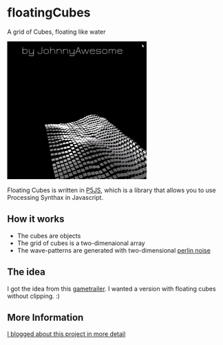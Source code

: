 # floatingCubes
A grid of Cubes, floating like water

![FloatingCubes](https://github.com/johnnyawesome/floatingCubes/blob/master/FloatingCubesLightMaterial/Images/FloatingCubes.gif)

Floating Cubes is written in [P5JS](https://p5js.org/), which is a library that allows you to use Processing Synthax in Javascript.

## How it works

- The cubes are objects
- The grid of cubes is a two-dimenaional array
- The wave-patterns are generated with two-dimensional [perlin noise](https://p5js.org/reference/#/p5/noise) 

## The idea

I got the idea from this [gametrailer](https://www.youtube.com/watch?v=dTNC3MUtzlo). I wanted a version with floating cubes without clipping. :)

## More Information

[I blogged about this project in more detail](https://breaksome.tech/floating-cubes-in-p5js/)
